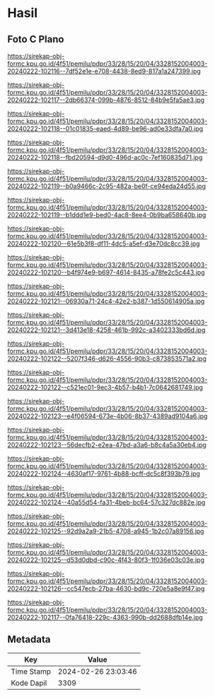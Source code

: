 # Hasil

## Foto C Plano

https://sirekap-obj-formc.kpu.go.id/4f51/pemilu/pdpr/33/28/15/20/04/3328152004003-20240222-102116--7df52e1e-e708-4438-8ed9-817a1a247399.jpg

https://sirekap-obj-formc.kpu.go.id/4f51/pemilu/pdpr/33/28/15/20/04/3328152004003-20240222-102117--2db66374-099b-4876-8512-84b9e5fa5ae3.jpg

https://sirekap-obj-formc.kpu.go.id/4f51/pemilu/pdpr/33/28/15/20/04/3328152004003-20240222-102118--01c01835-eaed-4d89-be96-ad0e33dfa7a0.jpg

https://sirekap-obj-formc.kpu.go.id/4f51/pemilu/pdpr/33/28/15/20/04/3328152004003-20240222-102118--fbd20594-d9d0-496d-ac0c-7ef160835d71.jpg

https://sirekap-obj-formc.kpu.go.id/4f51/pemilu/pdpr/33/28/15/20/04/3328152004003-20240222-102119--b0a9466c-2c95-482a-be0f-ce94eda24d55.jpg

https://sirekap-obj-formc.kpu.go.id/4f51/pemilu/pdpr/33/28/15/20/04/3328152004003-20240222-102119--b1ddd1e9-bed0-4ac8-8ee4-0b9ba658640b.jpg

https://sirekap-obj-formc.kpu.go.id/4f51/pemilu/pdpr/33/28/15/20/04/3328152004003-20240222-102120--61e5b3f8-df11-4dc5-a5ef-d3e70dc8cc39.jpg

https://sirekap-obj-formc.kpu.go.id/4f51/pemilu/pdpr/33/28/15/20/04/3328152004003-20240222-102120--b4f974e9-b697-4614-8435-a78fe2c5c443.jpg

https://sirekap-obj-formc.kpu.go.id/4f51/pemilu/pdpr/33/28/15/20/04/3328152004003-20240222-102121--06930a71-24c4-42e2-b387-1d550614905a.jpg

https://sirekap-obj-formc.kpu.go.id/4f51/pemilu/pdpr/33/28/15/20/04/3328152004003-20240222-102121--3d413e18-4258-461b-992c-a3402333bd6d.jpg

https://sirekap-obj-formc.kpu.go.id/4f51/pemilu/pdpr/33/28/15/20/04/3328152004003-20240222-102122--5207f346-d626-4556-90b3-c873853571a2.jpg

https://sirekap-obj-formc.kpu.go.id/4f51/pemilu/pdpr/33/28/15/20/04/3328152004003-20240222-102122--c521ec01-9ec3-4b57-b4b1-7c0642681749.jpg

https://sirekap-obj-formc.kpu.go.id/4f51/pemilu/pdpr/33/28/15/20/04/3328152004003-20240222-102123--e4f06594-673e-4b06-8b37-4389ad9104a6.jpg

https://sirekap-obj-formc.kpu.go.id/4f51/pemilu/pdpr/33/28/15/20/04/3328152004003-20240222-102123--56decfb2-e2ea-47bd-a3a6-b8c4a5a30eb4.jpg

https://sirekap-obj-formc.kpu.go.id/4f51/pemilu/pdpr/33/28/15/20/04/3328152004003-20240222-102124--4630af17-9761-4b88-bcff-dc5c8f393b79.jpg

https://sirekap-obj-formc.kpu.go.id/4f51/pemilu/pdpr/33/28/15/20/04/3328152004003-20240222-102124--40a55d54-fa31-4beb-bc64-57c327dc882e.jpg

https://sirekap-obj-formc.kpu.go.id/4f51/pemilu/pdpr/33/28/15/20/04/3328152004003-20240222-102125--92d9a2a9-21b5-4708-a945-1b2c07a89156.jpg

https://sirekap-obj-formc.kpu.go.id/4f51/pemilu/pdpr/33/28/15/20/04/3328152004003-20240222-102125--d53d0dbd-c90c-4f43-80f3-1f036e03c03e.jpg

https://sirekap-obj-formc.kpu.go.id/4f51/pemilu/pdpr/33/28/15/20/04/3328152004003-20240222-102126--cc547ecb-27ba-4630-bd9c-720e5a8e9f47.jpg

https://sirekap-obj-formc.kpu.go.id/4f51/pemilu/pdpr/33/28/15/20/04/3328152004003-20240222-102117--0fa76418-229c-4363-990b-dd2688dfb14e.jpg


## Metadata

| Key        | Value               |
| ---------- | ------------------- |
| Time Stamp | 2024-02-26 23:03:46 |
| Kode Dapil | 3309                |



